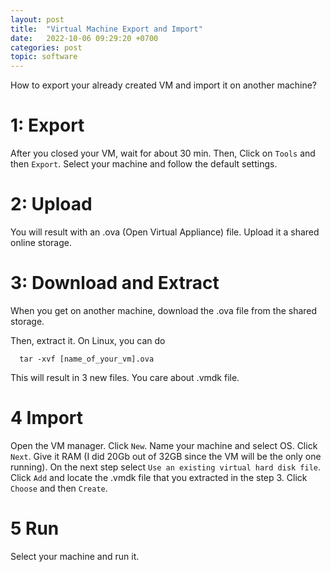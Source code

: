 ```yaml
---
layout: post
title:  "Virtual Machine Export and Import"
date:   2022-10-06 09:29:20 +0700
categories: post
topic: software
---
```


How to export your already created VM and import it on another machine?

# 1: Export

After you closed your VM, wait for about 30 min. Then, Click on `Tools` and then `Export`.  Select your machine and follow the default settings.

# 2: Upload

You will result with an .ova  (Open Virtual Appliance) file. Upload it a shared online storage.

# 3: Download and Extract

When you get on another machine, download the .ova file from the shared storage. 

Then, extract it. On Linux, you can do

      tar -xvf [name_of_your_vm].ova
      
This will result in 3 new files. You care about .vmdk file.

# 4 Import

Open the VM manager. Click `New`. Name your machine and select OS. Click `Next`. Give it RAM (I did 20Gb out of 32GB since the VM will be the only one running). On the 
next step select `Use an existing virtual hard disk file`. Click `Add` and locate the .vmdk file that you extracted in the step 3. Click `Choose` and then `Create`.

# 5 Run

Select your machine and run it.
